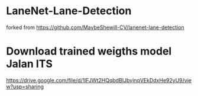 # LaneNet-Lane-Detection
forked from https://github.com/MaybeShewill-CV/lanenet-lane-detection

# Download trained weigths model Jalan ITS
https://drive.google.com/file/d/1lFJWt2HQqbdBIJbvjnqVEkDdxHe92yU9/view?usp=sharing
